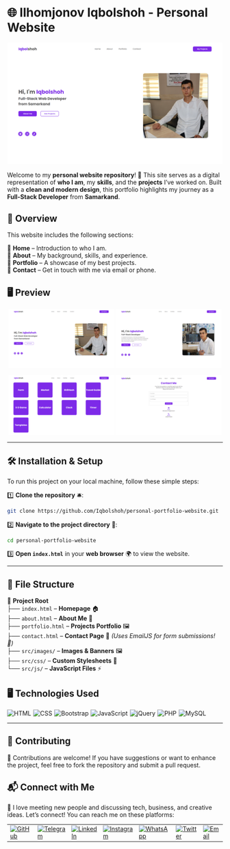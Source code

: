 # 🌐 Ilhomjonov Iqbolshoh - Personal Website

![Banner](./src/images/banner.png)  

Welcome to my **personal website repository**! 🎉 This site serves as a digital representation of **who I am**, my **skills**, and the **projects** I’ve worked on. Built with a **clean and modern design**, this portfolio highlights my journey as a **Full-Stack Developer** from **Samarkand**.  

## 📌 Overview

This website includes the following sections:  

🔹 **Home** – Introduction to who I am.  
🔹 **About** – My background, skills, and experience.  
🔹 **Portfolio** – A showcase of my best projects.  
🔹 **Contact** – Get in touch with me via email or phone.  

## 🖥️ Preview  

<p align="center">
  <img src="./src/images/desktop(index).png" alt="Home Page" width="49%">
  <img src="./src/images/desktop(about).png" alt="About Page" width="49%">
</p>
<p align="center">
  <img src="./src/images/desktop(portfolio).png" alt="Portfolio Page" width="49%">
  <img src="./src/images/desktop(contact).png" alt="Contact Page" width="49%">
</p>  

---

## 🛠️ Installation & Setup  

To run this project on your local machine, follow these simple steps:  

1️⃣ **Clone the repository** 🛎️:  

```bash
git clone https://github.com/Iqbolshoh/personal-portfolio-website.git
```  

2️⃣ **Navigate to the project directory** 📂:  

```bash
cd personal-portfolio-website
```  

3️⃣ **Open `index.html`** in your **web browser** 🌍 to view the website.  

---

## 📂 File Structure  

📁 **Project Root**  
├── `index.html` – **Homepage** 🏠  
├── `about.html` – **About Me** 📖  
├── `portfolio.html` – **Projects Portfolio** 🖼️  
├── `contact.html` – **Contact Page** 📩 *(Uses EmailJS for form submissions! 🚀)*  
├── `src/images/` – **Images & Banners** 🖼️  
├── `src/css/` – **Custom Stylesheets** 🎨  
└── `src/js/` – **JavaScript Files** ⚡  

## 🖥 Technologies Used
<div style="display: flex; flex-wrap: wrap; gap: 5px;">
    <img src="https://img.shields.io/badge/HTML-%23E34F26.svg?style=for-the-badge&logo=html5&logoColor=white" alt="HTML">
    <img src="https://img.shields.io/badge/CSS-%231572B6.svg?style=for-the-badge&logo=css3&logoColor=white" alt="CSS">
    <img src="https://img.shields.io/badge/Bootstrap-%23563D7C.svg?style=for-the-badge&logo=bootstrap&logoColor=white" alt="Bootstrap">
    <img src="https://img.shields.io/badge/JavaScript-%23F7DF1C.svg?style=for-the-badge&logo=javascript&logoColor=black" alt="JavaScript">
    <img src="https://img.shields.io/badge/jQuery-%230e76a8.svg?style=for-the-badge&logo=jquery&logoColor=white" alt="jQuery">
    <img src="https://img.shields.io/badge/PHP-%23777BB4.svg?style=for-the-badge&logo=php&logoColor=white" alt="PHP">
    <img src="https://img.shields.io/badge/MySQL-%234479A1.svg?style=for-the-badge&logo=mysql&logoColor=white" alt="MySQL">
</div>

---

## 🤝 Contributing  

🎯 Contributions are welcome! If you have suggestions or want to enhance the project, feel free to fork the repository and submit a pull request.

## 📬 Connect with Me  

💬 I love meeting new people and discussing tech, business, and creative ideas. Let’s connect! You can reach me on these platforms:

<div align="center">
    <table>
        <tr>
            <td>
                <a href="https://github.com/iqbolshoh">
                    <img src="https://raw.githubusercontent.com/rahuldkjain/github-profile-readme-generator/master/src/images/icons/Social/github.svg"
                        height="40" width="40" alt="GitHub" />
                </a>
            </td>
            <td>
                <a href="https://t.me/iqbolshoh_777">
                    <img src="https://github.com/gayanvoice/github-active-users-monitor/blob/master/public/images/icons/telegram.svg"
                        height="40" width="40" alt="Telegram" />
                </a>
            </td>
            <td>
                <a href="https://www.linkedin.com/in/iiqbolshoh/">
                    <img src="https://github.com/gayanvoice/github-active-users-monitor/blob/master/public/images/icons/linkedin.svg"
                        height="40" width="40" alt="LinkedIn" />
                </a>
            </td>
            <td>
                <a href="https://instagram.com/iqbolshoh_777" target="blank">
                    <img src="https://raw.githubusercontent.com/rahuldkjain/github-profile-readme-generator/master/src/images/icons/Social/instagram.svg"
                        alt="Instagram" height="40" width="40" />
                </a>
            </td>
            <td>
                <a href="https://wa.me/qr/22PVFQSMQQX4F1">
                    <img src="https://github.com/gayanvoice/github-active-users-monitor/blob/master/public/images/icons/whatsapp.svg"
                        height="40" width="40" alt="WhatsApp" />
                </a>
            </td>
            <td>
                <a href="https://x.com/iqbolshoh_777">
                    <img src="https://img.shields.io/badge/X-000000?style=for-the-badge&logo=x&logoColor=white" height="40"
                        width="40" alt="Twitter" />
                </a>
            </td>
            <td>
                <a href="mailto:iilhomjonov777@gmail.com">
                    <img src="https://github.com/gayanvoice/github-active-users-monitor/blob/master/public/images/icons/gmail.svg"
                        height="40" width="40" alt="Email" />
                </a>
            </td>
        </tr>
    </table>
</div>
